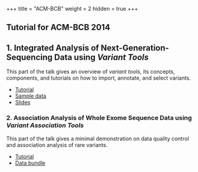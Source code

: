 +++
title = "ACM-BCB"
weight = 2
hidden = true
+++

## Tutorial for ACM-BCB 2014 



## 1. Integrated Analysis of Next-Generation-Sequencing Data using *Variant Tools*

This part of the talk gives an overview of *variant tools*, its concepts, components, and tutorials on how to import, annotate, and select variants. 



*   [Tutorial][1] 
*   [Sample data][2]
*   [Slides][3]


### 2. Association Analysis of Whole Exome Sequence Data using *Variant Association Tools*

This part of the talk gives a minimal demonstration on data quality control and association analysis of rare variants. 



*   [Tutorial][4]
*   [Data bundle][6]

 [1]:    /documentation/tutorials/tutorialacm/ 
 [2]:    /documentation/tutorials/ACM-BCB2014-tutorial-data.tgz/
 [3]:    /documentation/tutorials/vtools_tutorial.pdf/
 [4]:    /documentation/tutorials/VATBasic.pdf/
 [6]: http://swap.tigerwang.org/index.php/s/dwXiWSJu7AfMjH6/download
